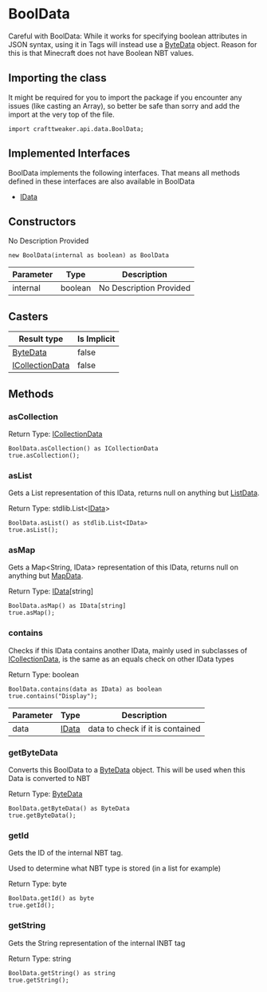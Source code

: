# BoolData

Careful with BoolData: While it works for specifying boolean attributes in JSON syntax,
 using it in Tags will instead use a [ByteData](/vanilla/api/data/ByteData) object. Reason for this is that
 Minecraft does not have Boolean NBT values.

## Importing the class

It might be required for you to import the package if you encounter any issues (like casting an Array), so better be safe than sorry and add the import at the very top of the file.
```zenscript
import crafttweaker.api.data.BoolData;
```


## Implemented Interfaces
BoolData implements the following interfaces. That means all methods defined in these interfaces are also available in BoolData

- [IData](/vanilla/api/data/IData)

## Constructors

No Description Provided
```zenscript
new BoolData(internal as boolean) as BoolData
```

| Parameter | Type | Description |
|-----------|------|-------------|
| internal | boolean | No Description Provided |



## Casters

| Result type | Is Implicit |
|-------------|-------------|
| [ByteData](/vanilla/api/data/ByteData) | false |
| [ICollectionData](/vanilla/api/data/ICollectionData) | false |

## Methods

### asCollection

Return Type: [ICollectionData](/vanilla/api/data/ICollectionData)

```zenscript
BoolData.asCollection() as ICollectionData
true.asCollection();
```

### asList

Gets a List<IData> representation of this IData, returns null on anything but [ListData](/vanilla/api/data/ListData).

Return Type: stdlib.List&lt;[IData](/vanilla/api/data/IData)&gt;

```zenscript
BoolData.asList() as stdlib.List<IData>
true.asList();
```

### asMap

Gets a Map<String, IData> representation of this IData, returns null on anything but [MapData](/vanilla/api/data/MapData).

Return Type: [IData](/vanilla/api/data/IData)[string]

```zenscript
BoolData.asMap() as IData[string]
true.asMap();
```

### contains

Checks if this IData contains another IData, mainly used in subclasses of [ICollectionData](/vanilla/api/data/ICollectionData), is the same as an equals check on other IData types

Return Type: boolean

```zenscript
BoolData.contains(data as IData) as boolean
true.contains("Display");
```

| Parameter | Type | Description |
|-----------|------|-------------|
| data | [IData](/vanilla/api/data/IData) | data to check if it is contained |


### getByteData

Converts this BoolData to a [ByteData](/vanilla/api/data/ByteData) object.
 This will be used when this Data is converted to NBT

Return Type: [ByteData](/vanilla/api/data/ByteData)

```zenscript
BoolData.getByteData() as ByteData
true.getByteData();
```

### getId

Gets the ID of the internal NBT tag.

 Used to determine what NBT type is stored (in a list for example)

Return Type: byte

```zenscript
BoolData.getId() as byte
true.getId();
```

### getString

Gets the String representation of the internal INBT tag

Return Type: string

```zenscript
BoolData.getString() as string
true.getString();
```


